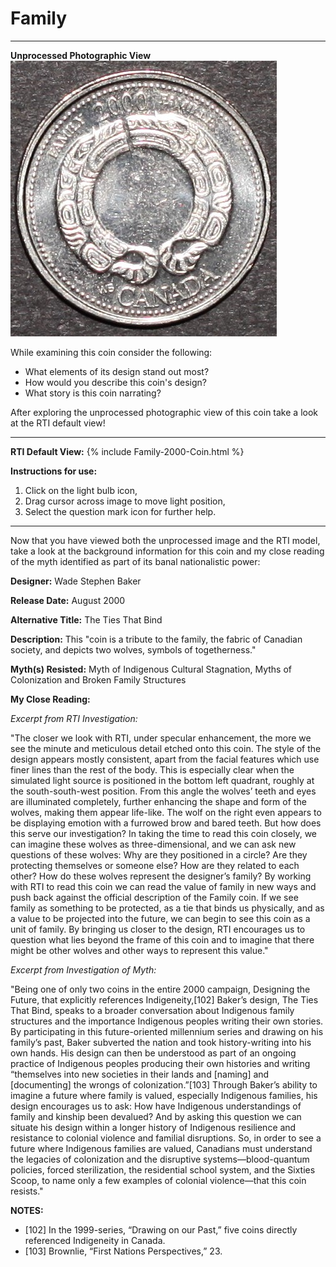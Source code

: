 # Family

*     *     *     *  
**Unprocessed Photographic View** ![Image](Unprocessed-Family-2000.jpg)

While examining this coin consider the following:
- What elements of its design stand out most? 
- How would you describe this coin's design?
- What story is this coin narrating?

After exploring the unprocessed photographic view of this coin take a look at the RTI default view!

----
**RTI Default View:**
{% include Family-2000-Coin.html %}

**Instructions for use:**
1) Click on the light bulb icon,
2) Drag cursor across image to move light position,
3) Select the question mark icon for further help.

----

Now that you have viewed both the unprocessed image and the RTI model, take a look at the background information for this coin and my close reading of the myth identified as part of its banal nationalistic power:

**Designer:** Wade Stephen Baker

**Release Date:** August 2000

**Alternative Title:** The Ties That Bind

**Description:** This "coin is a tribute to the family, the fabric of Canadian society, and depicts two wolves, symbols of togetherness."

**Myth(s) Resisted:** Myth of Indigenous Cultural Stagnation, Myths of Colonization and Broken Family Structures

**My Close Reading:** 

*Excerpt from RTI Investigation:*

"The closer we look with RTI, under specular enhancement, the more we see the minute and meticulous detail etched onto this coin. The style of the design appears mostly consistent, apart from the facial features which use finer lines than the rest of the body. This is especially clear when the simulated light source is positioned in the bottom left quadrant, roughly at the south-south-west position. From this angle the wolves’ teeth and eyes are illuminated completely, further enhancing the shape and form of the wolves, making them appear life-like. The wolf on the right even appears to be displaying emotion with a furrowed brow and bared teeth. But how does this serve our investigation? In taking the time to read this coin closely, we can imagine these wolves as three-dimensional, and we can ask new questions of these wolves: Why are they positioned in a circle? Are they protecting themselves or someone else? How are they related to each other? How do these wolves represent the designer’s family? By working with RTI to read this coin we can read the value of family in new ways and push back against the official description of the Family coin. If we see family as something to be protected, as a tie that binds us physically, and as a value to be projected into the future, we can begin to see this coin as a unit of family. By bringing us closer to the design, RTI encourages us to question what lies beyond the frame of this coin and to imagine that there might be other wolves and other ways to represent this value."

*Excerpt from Investigation of Myth:*

"Being one of only two coins in the entire 2000 campaign, Designing the Future, that explicitly references Indigeneity,[102] Baker’s design, The Ties That Bind, speaks to a broader conversation about Indigenous family structures and the importance Indigenous peoples writing their own stories. By participating in this future-oriented millennium series and drawing on his family’s past, Baker subverted the nation and took history-writing into his own hands. His design can then be understood as part of an ongoing practice of Indigenous peoples producing their own histories and writing “themselves into new societies in their lands and [naming] and [documenting] the wrongs of colonization.”[103] Through Baker’s ability to imagine a future where family is valued, especially Indigenous families, his design encourages us to ask: How have Indigenous understandings of family and kinship been devalued? And by asking this question we can situate his design within a longer history of Indigenous resilience and resistance to colonial violence and familial disruptions. So, in order to see a future where Indigenous families are valued, Canadians must understand the legacies of colonization and the disruptive systems—blood-quantum policies, forced sterilization, the residential school system, and the Sixties Scoop, to name only a few examples of colonial violence—that this coin resists."

**NOTES:**
- [102] In the 1999-series, “Drawing on our Past,” five coins directly referenced Indigeneity in Canada.
- [103] Brownlie, “First Nations Perspectives,” 23.
